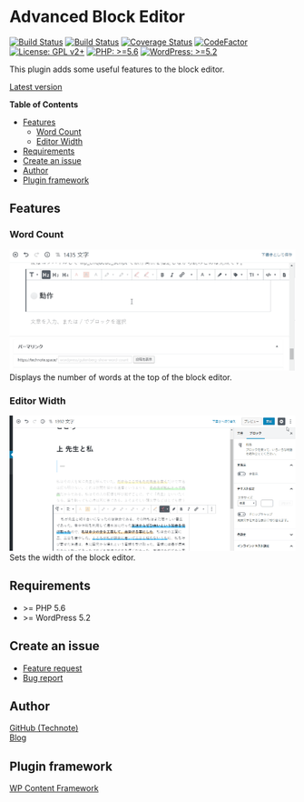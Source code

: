 # Advanced Block Editor

[![Build Status](https://github.com/technote-space/advanced-block-editor/workflows/Build/badge.svg)](https://github.com/technote-space/advanced-block-editor/actions)
[![Build Status](https://travis-ci.com/technote-space/advanced-block-editor.svg?branch=master)](https://travis-ci.com/technote-space/advanced-block-editor)
[![Coverage Status](https://coveralls.io/repos/github/technote-space/advanced-block-editor/badge.svg?branch=master)](https://coveralls.io/github/technote-space/advanced-block-editor?branch=master)
[![CodeFactor](https://www.codefactor.io/repository/github/technote-space/advanced-block-editor/badge)](https://www.codefactor.io/repository/github/technote-space/advanced-block-editor)
[![License: GPL v2+](https://img.shields.io/badge/License-GPL%20v2%2B-blue.svg)](http://www.gnu.org/licenses/gpl-2.0.html)
[![PHP: >=5.6](https://img.shields.io/badge/PHP-%3E%3D5.6-orange.svg)](http://php.net/)
[![WordPress: >=5.2](https://img.shields.io/badge/WordPress-%3E%3D5.2-brightgreen.svg)](https://wordpress.org/)

This plugin adds some useful features to the block editor.

[Latest version](https://github.com/technote-space/advanced-block-editor/releases/latest/download/release.zip)

<!-- START doctoc generated TOC please keep comment here to allow auto update -->
<!-- DON'T EDIT THIS SECTION, INSTEAD RE-RUN doctoc TO UPDATE -->
**Table of Contents**

- [Features](#features)
  - [Word Count](#word-count)
  - [Editor Width](#editor-width)
- [Requirements](#requirements)
- [Create an issue](#create-an-issue)
- [Author](#author)
- [Plugin framework](#plugin-framework)

<!-- END doctoc generated TOC please keep comment here to allow auto update -->

## Features
### Word Count
![Word Count](https://raw.githubusercontent.com/technote-space/advanced-block-editor/images/assets/word-count.gif)  
Displays the number of words at the top of the block editor.

### Editor Width
![Editor Width](https://raw.githubusercontent.com/technote-space/advanced-block-editor/images/assets/editor-width.gif)  
Sets the width of the block editor.

## Requirements
- \>= PHP 5.6
- \>= WordPress 5.2

## Create an issue
- [Feature request](https://github.com/technote-space/advanced-block-editor/issues/new?assignees=technote-space&labels=&template=feature_request.md&title=)
- [Bug report](https://github.com/technote-space/advanced-block-editor/issues/new?assignees=technote-space&labels=&template=bug_report.md&title=)

## Author
[GitHub (Technote)](https://github.com/technote-space)  
[Blog](https://technote.space)

## Plugin framework
[WP Content Framework](https://github.com/wp-content-framework/core)

